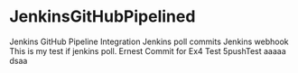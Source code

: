 # JenkinsGitHubPipelined
Jenkins GitHub Pipeline Integration
Jenkins poll commits
Jenkins webhook
This is my test if jenkins poll. Ernest
Commit for Ex4
Test 5pushTest
aaaaa
dsaa
